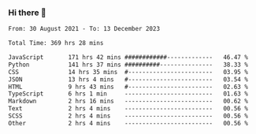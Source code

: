 ### Hi there 👋

<!--
**dominoto/dominoto** is a ✨ _special_ ✨ repository because its `README.md` (this file) appears on your GitHub profile.

Here are some ideas to get you started:

- 🔭 I’m currently working on ...
- 🌱 I’m currently learning ...
- 👯 I’m looking to collaborate on ...
- 🤔 I’m looking for help with ...
- 💬 Ask me about ...
- 📫 How to reach me: ...
- 😄 Pronouns: ...
- ⚡ Fun fact: ...
-->
<!--START_SECTION:waka-->

```txt
From: 30 August 2021 - To: 13 December 2023

Total Time: 369 hrs 28 mins

JavaScript       171 hrs 42 mins ############-------------   46.47 %
Python           141 hrs 37 mins ##########---------------   38.33 %
CSS              14 hrs 35 mins  #------------------------   03.95 %
JSON             13 hrs 4 mins   #------------------------   03.54 %
HTML             9 hrs 43 mins   #------------------------   02.63 %
TypeScript       6 hrs 1 min     -------------------------   01.63 %
Markdown         2 hrs 16 mins   -------------------------   00.62 %
Text             2 hrs 4 mins    -------------------------   00.56 %
SCSS             2 hrs 4 mins    -------------------------   00.56 %
Other            2 hrs 4 mins    -------------------------   00.56 %
```

<!--END_SECTION:waka-->
